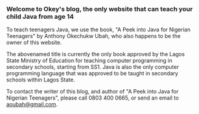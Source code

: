 ### Welcome to Okey's blog, the only website that can teach your child Java from age 14

To teach teenagers Java, we use the book, "A Peek into Java for Nigerian Teenagers" by Anthony Okechukw Ubah, who also happens to be the owner of this website. 

The abovenamed title is currently the only book approved by the Lagos State Ministry of Education for teaching computer programming in secondary schools, starting from SS1. Java is also the only computer programming language that was approved to be taught in secondary schools within Lagos State.

To contact the writer of this blog, and author of "A Peek into Java for Nigerian Teenagers", please call 0803 400 0665, or send an email to aoubah@gmail.com.
